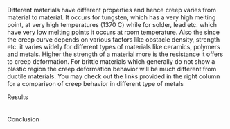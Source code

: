 Different materials have different properties and hence creep varies from material to material. It occurs for tungsten, which has a very high melting point, at very high temperatures (1370 C) while for solder, lead etc. which have very low melting points it occurs at room temperature. Also the since the creep curve depends on various factors like obstacle density, strength etc. it varies widely for different types of materials like ceramics, polymers and metals. Higher the strength of a material more is the resistance it offers to creep deformation. For brittle materials which generally do not show a plastic region the creep deformation behavior will be much different from ductile materials. You may check out the links provided in the right column for a comparison of creep behavior in different type of metals

Results<br><br>
<img src=""><br>
<img src=""><br>
<img src=""><br><br>
Conclusion<br><br>
<img src=""><br>
